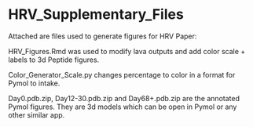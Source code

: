 # HRV_Supplementary_Files
 Attached are files used to generate figures for HRV Paper:
 
 HRV_Figures.Rmd was used to modify lava outputs and add color scale + labels to 3d Peptide figures. 
 
 Color_Generator_Scale.py changes percentage to color in a format for Pymol to intake.
 
 Day0.pdb.zip, Day12-30.pdb.zip and Day68+.pdb.zip are the annotated Pymol figures. They are 3d models which can be open in Pymol or any other similar app.
 
